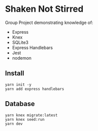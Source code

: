 # Shaken Not Stirred

Group Project demonstrating knowledge of:

- Express
- Knex
- SQLite3
- Express Handlebars
- Jest
- nodemon

## Install

```
yarn init -y
yarn add express handlebars
```

## Database 
```
yarn knex migrate:latest
yarn knex seed:run
yarn dev
```
